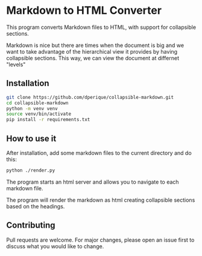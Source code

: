# Markdown to HTML Converter

This program converts Markdown files to HTML, with support for collapsible sections.

Markdown is nice but there are times when the document is big and we want to take advantage of the hierarchical view it provides by having collapsible sections.  This way, we can view the document
at differnet "levels"

## Installation

```bash
git clone https://github.com/dperique/collapsible-markdown.git
cd collapsible-markdown
python -m venv venv
source venv/bin/activate
pip install -r requirements.txt
```

## How to use it

After installation, add some markdown files to the current directory and do this:

```bash
python ./render.py
```

The program starts an html server and allows you to navigate to each markdown file.

The program will render the markdown as html creating collapsible sections based on the headings.

## Contributing

Pull requests are welcome. For major changes, please open an issue first to discuss what you would like to change.